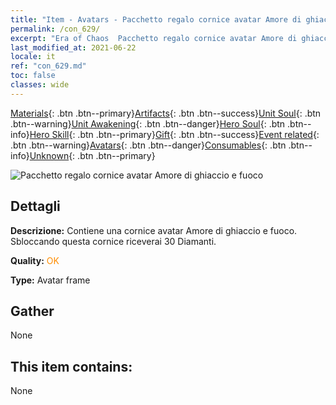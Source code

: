 ```yaml
---
title: "Item - Avatars - Pacchetto regalo cornice avatar Amore di ghiaccio e fuoco"
permalink: /con_629/
excerpt: "Era of Chaos  Pacchetto regalo cornice avatar Amore di ghiaccio e fuoco"
last_modified_at: 2021-06-22
locale: it
ref: "con_629.md"
toc: false
classes: wide
---
```

 [Materials](/ItemsIT/){: .btn .btn--primary}[Artifacts](/ItemsIT/Artifacts/){: .btn .btn--success}[Unit Soul](/ItemsIT/UnitSoul/){: .btn .btn--warning}[Unit Awakening](/ItemsIT/UnitAwakening/){: .btn .btn--danger}[Hero Soul](/ItemsIT/HeroSoul/){: .btn .btn--info}[Hero Skill](/ItemsIT/HeroSkill/){: .btn .btn--primary}[Gift](/ItemsIT/Gift/){: .btn .btn--success}[Event related](/ItemsIT/Events/){: .btn .btn--warning}[Avatars](/ItemsIT/Avatars/){: .btn .btn--danger}[Consumables](/ItemsIT/Consumables/){: .btn .btn--info}[Unknown](/ItemsIT/Unknown/){: .btn .btn--primary}

 ![Pacchetto regalo cornice avatar Amore di ghiaccio e fuoco](/images/t/i_907003.png)

## Dettagli
 **Descrizione:** Contiene una cornice avatar Amore di ghiaccio e fuoco. Sbloccando questa cornice riceverai 30 Diamanti.

 **Quality:** <span style="color: #FF8C00">OK</span>

 **Type:** Avatar frame

## Gather

  None

## This item contains:

  None

